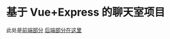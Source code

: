 # 基于 Vue+Express 的聊天室项目

此处是[前端部分](https://github.com/funtogether2233/chatroom-vue)
[后端部分在这里](https://github.com/funtogether2233/chatroom-express)
